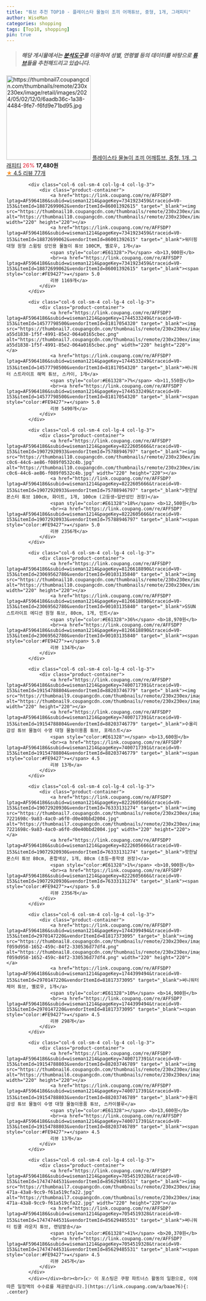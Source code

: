 ```yaml
---
title: "튜브 추천 TOP10 - 플레이스타 물놀이 조끼 어깨튜브, 중형, 1개, 그래피티"
author: WiseMan
categories: shopping
tags: [Top10, shopping]
pin: true
---
```


> ##### 해당 게시물에서는 [**분석도구**](https://itemscout.io/)를 이용하여 **성별**, **연령별** 등의 데이터를 바탕으로 [**튜브**](https://link.coupang.com/a/baae76)들을 추천해드리고 있습니다.
<div class="container"><div class="row">
            <div class="col-6 col-sm-4 col-lg-4 col-lg-3">
                <div class="product-container">
                    <a href="https://link.coupang.com/re/AFFSDP?lptag=AF5964186&subid=wiseman1214&pageKey=7978372729&traceid=V0-153&itemId=22125724183&vendorItemId=89764232961" target="_blank"><img src="https://thumbnail7.coupangcdn.com/thumbnails/remote/230x230ex/image/retail/images/2024/05/02/12/0/6aadb36c-1a38-4484-9fe7-f6fd9e71bd95.jpg" alt="https://thumbnail7.coupangcdn.com/thumbnails/remote/230x230ex/image/retail/images/2024/05/02/12/0/6aadb36c-1a38-4484-9fe7-f6fd9e71bd95.jpg" width="220" height="220"></a>
                    <a href="https://link.coupang.com/re/AFFSDP?lptag=AF5964186&subid=wiseman1214&pageKey=7978372729&traceid=V0-153&itemId=22125724183&vendorItemId=89764232961" target="_blank">플레이스타 물놀이 조끼 어깨튜브, 중형, 1개, 그래피티</a>
                    <span style="color:#E61328">26%</span> <b>17,480원</b>
                    <br><a href="https://link.coupang.com/re/AFFSDP?lptag=AF5964186&subid=wiseman1214&pageKey=7978372729&traceid=V0-153&itemId=22125724183&vendorItemId=89764232961" target="_blank"><span style="color:#FE9427">★</span> 4.5
                    리뷰 77개</a>
                </div>
            </div>
            
            <div class="col-6 col-sm-4 col-lg-4 col-lg-3">
                <div class="product-container">
                    <a href="https://link.coupang.com/re/AFFSDP?lptag=AF5964186&subid=wiseman1214&pageKey=7341923459&traceid=V0-153&itemId=18872699062&vendorItemId=86001392615" target="_blank"><img src="https://thumbnail10.coupangcdn.com/thumbnails/remote/230x230ex/image/vendor_inventory/bd4c/ca454e5f95de95591a894df2bc296562e6113147def73cae0d3943a9bd22.jpg" alt="https://thumbnail10.coupangcdn.com/thumbnails/remote/230x230ex/image/vendor_inventory/bd4c/ca454e5f95de95591a894df2bc296562e6113147def73cae0d3943a9bd22.jpg" width="220" height="220"></a>
                    <a href="https://link.coupang.com/re/AFFSDP?lptag=AF5964186&subid=wiseman1214&pageKey=7341923459&traceid=V0-153&itemId=18872699062&vendorItemId=86001392615" target="_blank">워터핑 대형 원형 스윔링 성인용 물놀이 튜브 100CM, 옐로우, 1개</a>
                    <span style="color:#E61328">7%</span> <b>13,900원</b>
                    <br><a href="https://link.coupang.com/re/AFFSDP?lptag=AF5964186&subid=wiseman1214&pageKey=7341923459&traceid=V0-153&itemId=18872699062&vendorItemId=86001392615" target="_blank"><span style="color:#FE9427">★</span> 5.0
                    리뷰 1169개</a>
                </div>
            </div>
            
            <div class="col-6 col-sm-4 col-lg-4 col-lg-3">
                <div class="product-container">
                    <a href="https://link.coupang.com/re/AFFSDP?lptag=AF5964186&subid=wiseman1214&pageKey=1744533249&traceid=V0-153&itemId=14577798500&vendorItemId=81817054320" target="_blank"><img src="https://thumbnail7.coupangcdn.com/thumbnails/remote/230x230ex/image/retail/images/1334879953535472-a55d1838-1f5f-4991-85e2-064a0165cbec.png" alt="https://thumbnail7.coupangcdn.com/thumbnails/remote/230x230ex/image/retail/images/1334879953535472-a55d1838-1f5f-4991-85e2-064a0165cbec.png" width="220" height="220"></a>
                    <a href="https://link.coupang.com/re/AFFSDP?lptag=AF5964186&subid=wiseman1214&pageKey=1744533249&traceid=V0-153&itemId=14577798500&vendorItemId=81817054320" target="_blank">써니워터 스트라이프 해먹 튜브, 스카이, 1개</a>
                    <span style="color:#E61328">7%</span> <b>11,550원</b>
                    <br><a href="https://link.coupang.com/re/AFFSDP?lptag=AF5964186&subid=wiseman1214&pageKey=1744533249&traceid=V0-153&itemId=14577798500&vendorItemId=81817054320" target="_blank"><span style="color:#FE9427">★</span> 5.0
                    리뷰 5490개</a>
                </div>
            </div>
            
            <div class="col-6 col-sm-4 col-lg-4 col-lg-3">
                <div class="product-container">
                    <a href="https://link.coupang.com/re/AFFSDP?lptag=AF5964186&subid=wiseman1214&pageKey=8222605666&traceid=V0-153&itemId=19072920933&vendorItemId=75788946797" target="_blank"><img src="https://thumbnail10.coupangcdn.com/thumbnails/remote/230x230ex/image/retail/images/2021/05/10/18/9/b33b1c44-c0c6-44c6-ae86-f089f0532c4b.jpg" alt="https://thumbnail10.coupangcdn.com/thumbnails/remote/230x230ex/image/retail/images/2021/05/10/18/9/b33b1c44-c0c6-44c6-ae86-f089f0532c4b.jpg" width="220" height="220"></a>
                    <a href="https://link.coupang.com/re/AFFSDP?lptag=AF5964186&subid=wiseman1214&pageKey=8222605666&traceid=V0-153&itemId=19072920933&vendorItemId=75788946797" target="_blank">핫한날 몬스터 튜브 100cm, 화이트, 1개, 100cm (고등생~일반성인 권장)</a>
                    <span style="color:#E61328">18%</span> <b>12,500원</b>
                    <br><a href="https://link.coupang.com/re/AFFSDP?lptag=AF5964186&subid=wiseman1214&pageKey=8222605666&traceid=V0-153&itemId=19072920933&vendorItemId=75788946797" target="_blank"><span style="color:#FE9427">★</span> 5.0
                    리뷰 2356개</a>
                </div>
            </div>
            
            <div class="col-6 col-sm-4 col-lg-4 col-lg-3">
                <div class="product-container">
                    <a href="https://link.coupang.com/re/AFFSDP?lptag=AF5964186&subid=wiseman1214&pageKey=8126618890&traceid=V0-153&itemId=23069562780&vendorItemId=90103135840" target="_blank"><img src="https://thumbnail10.coupangcdn.com/thumbnails/remote/230x230ex/image/vendor_inventory/4e1a/80be9d758b963e5d9f2fcfc4722baccc34af74d7e4950b1499eccdd761c1.jpg" alt="https://thumbnail10.coupangcdn.com/thumbnails/remote/230x230ex/image/vendor_inventory/4e1a/80be9d758b963e5d9f2fcfc4722baccc34af74d7e4950b1499eccdd761c1.jpg" width="220" height="220"></a>
                    <a href="https://link.coupang.com/re/AFFSDP?lptag=AF5964186&subid=wiseman1214&pageKey=8126618890&traceid=V0-153&itemId=23069562780&vendorItemId=90103135840" target="_blank">SSUN 스트라이프 에디션 원형 튜브, 80cm, 1개, 민트</a>
                    <span style="color:#E61328">36%</span> <b>18,970원</b>
                    <br><a href="https://link.coupang.com/re/AFFSDP?lptag=AF5964186&subid=wiseman1214&pageKey=8126618890&traceid=V0-153&itemId=23069562780&vendorItemId=90103135840" target="_blank"><span style="color:#FE9427">★</span> 5.0
                    리뷰 134개</a>
                </div>
            </div>
            
            <div class="col-6 col-sm-4 col-lg-4 col-lg-3">
                <div class="product-container">
                    <a href="https://link.coupang.com/re/AFFSDP?lptag=AF5964186&subid=wiseman1214&pageKey=7400717391&traceid=V0-153&itemId=19154788804&vendorItemId=88203746779" target="_blank"><img src="https://thumbnail9.coupangcdn.com/thumbnails/remote/230x230ex/image/vendor_inventory/ad4b/aea01e3c459b33ec792583a32783acf53be651ad2b090eb09905f840f670.png" alt="https://thumbnail9.coupangcdn.com/thumbnails/remote/230x230ex/image/vendor_inventory/ad4b/aea01e3c459b33ec792583a32783acf53be651ad2b090eb09905f840f670.png" width="220" height="220"></a>
                    <a href="https://link.coupang.com/re/AFFSDP?lptag=AF5964186&subid=wiseman1214&pageKey=7400717391&traceid=V0-153&itemId=19154788804&vendorItemId=88203746779" target="_blank">수올리 감성 튜브 물놀이 수영 대형 물놀이용품 튜브, 포레스트</a>
                    <span style="color:#E61328"></span> <b>13,600원</b>
                    <br><a href="https://link.coupang.com/re/AFFSDP?lptag=AF5964186&subid=wiseman1214&pageKey=7400717391&traceid=V0-153&itemId=19154788804&vendorItemId=88203746779" target="_blank"><span style="color:#FE9427">★</span> 4.5
                    리뷰 13개</a>
                </div>
            </div>
            
            <div class="col-6 col-sm-4 col-lg-4 col-lg-3">
                <div class="product-container">
                    <a href="https://link.coupang.com/re/AFFSDP?lptag=AF5964186&subid=wiseman1214&pageKey=8222605666&traceid=V0-153&itemId=19072920930&vendorItemId=76333131274" target="_blank"><img src="https://thumbnail7.coupangcdn.com/thumbnails/remote/230x230ex/image/retail/images/2977781135857835-7221698c-9a83-4ac0-a6f0-d0e40bbd2004.jpg" alt="https://thumbnail7.coupangcdn.com/thumbnails/remote/230x230ex/image/retail/images/2977781135857835-7221698c-9a83-4ac0-a6f0-d0e40bbd2004.jpg" width="220" height="220"></a>
                    <a href="https://link.coupang.com/re/AFFSDP?lptag=AF5964186&subid=wiseman1214&pageKey=8222605666&traceid=V0-153&itemId=19072920930&vendorItemId=76333131274" target="_blank">핫한날 몬스터 튜브 80cm, 혼합색상, 1개, 80cm (초등~중학생 권장)</a>
                    <span style="color:#E61328">1%</span> <b>10,900원</b>
                    <br><a href="https://link.coupang.com/re/AFFSDP?lptag=AF5964186&subid=wiseman1214&pageKey=8222605666&traceid=V0-153&itemId=19072920930&vendorItemId=76333131274" target="_blank"><span style="color:#FE9427">★</span> 5.0
                    리뷰 2356개</a>
                </div>
            </div>
            
            <div class="col-6 col-sm-4 col-lg-4 col-lg-3">
                <div class="product-container">
                    <a href="https://link.coupang.com/re/AFFSDP?lptag=AF5964186&subid=wiseman1214&pageKey=1744399494&traceid=V0-153&itemId=2970147220&vendorItemId=81817373095" target="_blank"><img src="https://thumbnail8.coupangcdn.com/thumbnails/remote/230x230ex/image/retail/images/1086656213183853-f059d958-1652-459c-84f2-330536d77df4.png" alt="https://thumbnail8.coupangcdn.com/thumbnails/remote/230x230ex/image/retail/images/1086656213183853-f059d958-1652-459c-84f2-330536d77df4.png" width="220" height="220"></a>
                    <a href="https://link.coupang.com/re/AFFSDP?lptag=AF5964186&subid=wiseman1214&pageKey=1744399494&traceid=V0-153&itemId=2970147220&vendorItemId=81817373095" target="_blank">써니워터 체어 튜브, 옐로우, 1개</a>
                    <span style="color:#E61328">10%</span> <b>14,900원</b>
                    <br><a href="https://link.coupang.com/re/AFFSDP?lptag=AF5964186&subid=wiseman1214&pageKey=1744399494&traceid=V0-153&itemId=2970147220&vendorItemId=81817373095" target="_blank"><span style="color:#FE9427">★</span> 4.5
                    리뷰 298개</a>
                </div>
            </div>
            
            <div class="col-6 col-sm-4 col-lg-4 col-lg-3">
                <div class="product-container">
                    <a href="https://link.coupang.com/re/AFFSDP?lptag=AF5964186&subid=wiseman1214&pageKey=7400717391&traceid=V0-153&itemId=19154788803&vendorItemId=88203746789" target="_blank"><img src="https://thumbnail6.coupangcdn.com/thumbnails/remote/230x230ex/image/vendor_inventory/6fa7/02502d9f2d0c79532aa0814080dc9856e19669e64338f9dd8bf732189e71.png" alt="https://thumbnail6.coupangcdn.com/thumbnails/remote/230x230ex/image/vendor_inventory/6fa7/02502d9f2d0c79532aa0814080dc9856e19669e64338f9dd8bf732189e71.png" width="220" height="220"></a>
                    <a href="https://link.coupang.com/re/AFFSDP?lptag=AF5964186&subid=wiseman1214&pageKey=7400717391&traceid=V0-153&itemId=19154788803&vendorItemId=88203746789" target="_blank">수올리 감성 튜브 물놀이 수영 대형 물놀이용품 튜브, 스카이블루</a>
                    <span style="color:#E61328"></span> <b>13,600원</b>
                    <br><a href="https://link.coupang.com/re/AFFSDP?lptag=AF5964186&subid=wiseman1214&pageKey=7400717391&traceid=V0-153&itemId=19154788803&vendorItemId=88203746789" target="_blank"><span style="color:#FE9427">★</span> 4.5
                    리뷰 13개</a>
                </div>
            </div>
            
            <div class="col-6 col-sm-4 col-lg-4 col-lg-3">
                <div class="product-container">
                    <a href="https://link.coupang.com/re/AFFSDP?lptag=AF5964186&subid=wiseman1214&pageKey=7054519328&traceid=V0-153&itemId=17474744531&vendorItemId=85629485531" target="_blank"><img src="https://thumbnail7.coupangcdn.com/thumbnails/remote/230x230ex/image/retail/images/2023/04/11/11/0/156fb4df-471a-43a8-9cc9-f61a519cfa22.jpg" alt="https://thumbnail7.coupangcdn.com/thumbnails/remote/230x230ex/image/retail/images/2023/04/11/11/0/156fb4df-471a-43a8-9cc9-f61a519cfa22.jpg" width="220" height="220"></a>
                    <a href="https://link.coupang.com/re/AFFSDP?lptag=AF5964186&subid=wiseman1214&pageKey=7054519328&traceid=V0-153&itemId=17474744531&vendorItemId=85629485531" target="_blank">써니워터 킹쿨 라운지 튜브, 랜덤발송</a>
                    <span style="color:#E61328">41%</span> <b>20,370원</b>
                    <br><a href="https://link.coupang.com/re/AFFSDP?lptag=AF5964186&subid=wiseman1214&pageKey=7054519328&traceid=V0-153&itemId=17474744531&vendorItemId=85629485531" target="_blank"><span style="color:#FE9427">★</span> 4.5
                    리뷰 245개</a>
                </div>
            </div>
            </div></div><br><br>[👉 이 포스팅은 쿠팡 파트너스 활동의 일환으로, 이에 따른 일정액의 수수료를 제공받습니다.](https://link.coupang.com/a/baae76){: .center}